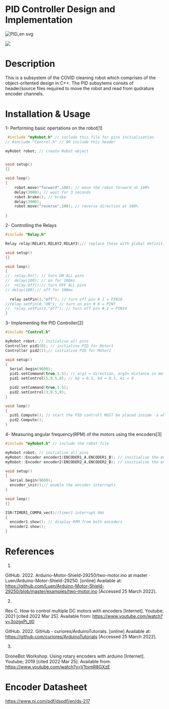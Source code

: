 # PID Controller Design and Implementation

![PID_en svg](https://user-images.githubusercontent.com/92602684/160111152-343dc503-48d7-41ad-9b3f-9fd51776f294.png)

<a href ="https://github.com/areebTP">
        <img src="https://img.shields.io/badge/Author-@areebTP-blue.svg?style=flat"/></a>


# Description 

This is a subsystem of the COVID cleaning robot which comprises of the object-oritented design in C++. The PID subsytems consits of header/source files required to move the robot and read from qudrature encoder channels. 

# Installation & Usage 

1- Performing basic opertations on the robot[1]

```cpp
 #include "myRobot.h" // include this file for pins initialisation
// #include "Control.h" // OR include this header 

myRobot robot; // create Robot object


void setup()
{}

void loop()
{
 	robot.move("forward",100); // move the robot forward at 100%
  	delay(3000); // wait for 3 seconds
  	robot.brake(); // brake
  	delay(3000);
  	robot.move("reverse",100); // reverse direction at 100%
  
}
```

2- Controlling the Relays 

```cpp
#include "Relay.h" 

Relay relay(RELAY1,RELAY2,RELAY3);// replace these with global definitions or any other pins

void setup()
{}

void loop()
{
//  relay.On(); // turn ON ALL pins
//  delay(100); // on for 100ms
//  relay.Off();// turn OFF ALL pins
// delay(100);// off for 100ms
  
  relay.setPin(1,"off"); // turn off pin # 1 = PIN10
//relay.setPin(0,"ON"); // turn on pin # 0 = PIN7
//  relay.setPin(2,"off"); // turn off pin # 2 = PIN14
}
```

3- Implementing the PID Controller[2]

```cpp
#include "Control.h"

myRobot robot; // initialise all pins
Controller pid1(0); // initialise PID for Motor1
Controller pid2(1);// initialise PID for Motor2

void setup()
{
  Serial.begin(9600);
  pid1.setCommand(true,1.5); // arg1 = direction, arg2= distance in meters
  pid1.setControl(5,0.5,0); // kp = 0.5, kd = 0.5, ki = 0

  pid2.setCommand(true,1.5); 
  pid2.setControl(3,0.5,0);  
}

void loop()
{
  pid1.Compute(); // start the PID controll MUST be placed inside  a while loop or fast interrupt
  pid2.Compute();
}
```
4- Measuring angular frequency(RPM) of the motors using the encoders[3]

```cpp
#include "myRobot.h" // include the robot file 

myRobot robot; // initialise all pins
myRobot::Encoder encoder1(ENCODER1_A,ENCODER1_B); // insitialise the encoder1 pins
myRobot::Encoder encoder2(ENCODER2_A,ENCODER2_B); // insitialise the encoder2 pins

void setup()
{
  Serial.begin(9600);
  encoder_init();// enable the encoder interrupts 
}

void loop()
{}

ISR(TIMER1_COMPA_vect)//timer1 interrupt 4Hz
{
  encoder1.show(); // display RPM from both encoders 
  encoder2.show();
}

```

# References

1. 

GitHub. 2022. Arduino-Motor-Shield-29250/two-motor.ino at master · Luen/Arduino-Motor-Shield-29250. [online] Available at: <https://github.com/Luen/Arduino-Motor-Shield-29250/blob/master/examples/two-motor.ino> [Accessed 25 March 2022].

2.

Res C. How to control multiple DC motors with encoders [Internet]. Youtube; 2021 [cited 2022 Mar 25]. Available from: https://www.youtube.com/watch?v=3ozgxPi_tl0

GitHub. 2022. GitHub - curiores/ArduinoTutorials. [online] Available at: <https://github.com/curiores/ArduinoTutorials> [Accessed 25 March 2022].

3.

DroneBot Workshop. Using rotary encoders with arduino [Internet]. Youtube; 2019 [cited 2022 Mar 25]. Available from: https://www.youtube.com/watch?v=V1txmR8GXzE

# Encoder Datasheet

https://www.ni.com/pdf/dspdf/en/ds-217
